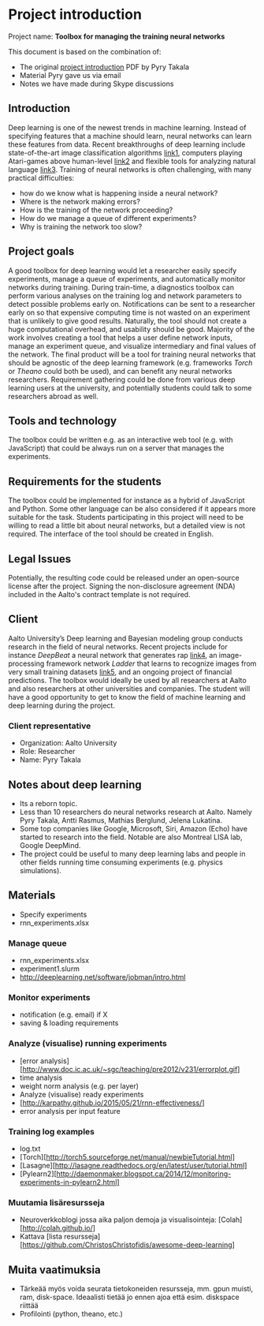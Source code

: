 # Project introduction

Project name: **Toolbox for managing the training neural networks**

This document is based on the combination of:

- The original [project introduction] PDF by Pyry Takala
- Material Pyry gave us via email
- Notes we have made during Skype discussions

[project introduction]: ./project_introduction__original.pdf

## Introduction

Deep learning is one of the newest trends in machine learning.
Instead of specifying features that a machine should learn, neural networks
can learn these features from data.
Recent breakthroughs of deep learning include state-of-the-art image
classification algorithms [link1],
computers playing Atari-games above human-level [link2] and flexible tools for
analyzing natural language [link3].
Training of neural networks is often challenging, with many practical
difficulties:

- how do we know what is happening inside a neural network?
- Where is the network making errors?
- How is the training of the network proceeding?
- How do we manage a queue of different experiments?
- Why is training the network too slow?

[link1]: http://www.technologyreview.com/news/537436/baidus-artificial-intelligence-supercomputer-beats-google-at-image-recognition/
[link2]: https://www.youtube.com/watch?v=V1eYniJ0Rnk
[link3]: http://www.wired.com/2015/06/ais-next-frontier-machines-understand-language/

## Project goals

A good toolbox for deep learning would let a researcher easily specify
experiments, manage a queue of experiments, and automatically monitor networks
during training.
During train-time, a diagnostics toolbox can perform various analyses on the
training log and network parameters to detect possible problems early on.
Notifications can be sent to a researcher early on so that expensive computing
time is not wasted on an experiment that is unlikely to give good results.
Naturally, the tool should not create a huge computational overhead, and
usability should be good.
Majority of the work involves creating a tool that helps a user define network
inputs, manage an experiment queue, and visualize intermediary and final
values of the network.
The final product will be a tool for training neural networks that should be
agnostic of the deep learning framework (e.g. frameworks *Torch* or *Theano*
could both be used), and can benefit any neural networks researchers.
Requirement gathering could be done from various deep learning users at the
university, and potentially students could talk to some researchers abroad as
well.

## Tools and technology

The toolbox could be written e.g. as an interactive web tool (e.g. with
JavaScript) that could be always run on a server that manages the experiments.

## Requirements for the students

The toolbox could be implemented for instance as a hybrid of JavaScript and
Python.
Some other language can be also considered if it appears more suitable for
the task.
Students participating in this project will need to be willing to read a
little bit about neural networks, but a detailed view is not required.
The interface of the tool should be created in English.

## Legal Issues

Potentially, the resulting code could be released under an open-source license
after the project.
Signing the non-disclosure agreement (NDA) included in the Aalto's contract
template is not required.

## Client

Aalto University’s Deep learning and Bayesian modeling group conducts research
in the field of neural networks.
Recent projects include for instance *DeepBeat* a neural network that
generates rap [link4], an image-processing framework network *Ladder* that
learns to recognize images from very small training datasets [link5], and an
ongoing project of financial predictions.
The toolbox would ideally be used by all researchers at Aalto and also
researchers at other universities and companies.
The student will have a good opportunity to get to know the field of
machine learning and deep learning during the project.

[link4]: http://blogs.wsj.com/digits/2015/05/22/this-rappers-a-machine/
[link5]: http://arxiv.org/pdf/1507.02672.pdf

### Client representative

- Organization: Aalto University
- Role: Researcher
- Name: Pyry Takala

## Notes about deep learning

- Its a reborn topic.
- Less than 10 researchers do neural networks research at Aalto.
  Namely Pyry Takala, Antti Rasmus, Mathias Berglund, Jelena Lukatina.
- Some top companies like Google, Microsoft, Siri, Amazon (Echo) have started
  to research into the field.
  Notable are also Montreal LISA lab, Google DeepMind.
- The project could be useful to many deep learning labs and people in other
  fields running time consuming experiments (e.g. physics simulations).

## Materials

- Specify experiments
- rnn_experiments.xlsx

### Manage queue

- rnn_experiments.xlsx
- experiment1.slurm
- http://deeplearning.net/software/jobman/intro.html

### Monitor experiments

- notification (e.g. email) if X
- saving & loading requirements

### Analyze (visualise) running experiments

- [error analysis][http://www.doc.ic.ac.uk/~sgc/teaching/pre2012/v231/errorplot.gif]
- time analysis
- weight norm analysis (e.g. per layer)
- Analyze (visualise) ready experiments
- [http://karpathy.github.io/2015/05/21/rnn-effectiveness/]
- error analysis per input feature

### Training log examples

- log.txt
- [Torch][http://torch5.sourceforge.net/manual/newbieTutorial.html]
- [Lasagne][http://lasagne.readthedocs.org/en/latest/user/tutorial.html]
- [Pylearn2][http://daemonmaker.blogspot.ca/2014/12/monitoring-experiments-in-pylearn2.html]

### Muutamia lisäresursseja

- Neuroverkkoblogi jossa aika paljon demoja ja visualisointeja:
  [Colah][http://colah.github.io/]
- Kattava [lista resursseja][https://github.com/ChristosChristofidis/awesome-deep-learning]

## Muita vaatimuksia

- Tärkeää myös voida seurata tietokoneiden resursseja, mm. gpun muisti, ram,
  disk-space. Ideaalisti tietää jo ennen ajoa että esim. diskspace riittää
- Profilointi (python, theano, etc.)
